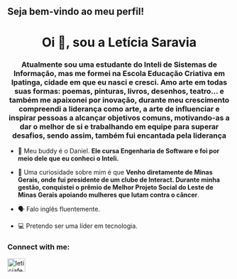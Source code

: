 ## Seja bem-vindo ao meu perfil!
<h1 align="center">Oi 👋, sou a Letícia Saravia</h1>
<h3 align="center">Atualmente sou uma estudante do Inteli de Sistemas de Informação, mas me formei na Escola Educação Criativa em Ipatinga, cidade em que eu nasci e cresci. Amo arte em todas suas formas: poemas, pinturas, livros, desenhos, teatro... e também me apaixonei por inovação, durante meu crescimento compreendi a liderança como arte, a arte de influenciar e inspirar pessoas a alcançar objetivos comuns, motivando-as a dar o melhor de si e trabalhando em equipe para superar desafios, sendo assim, também fui encantada pela liderança</h3>

- 👯 Meu buddy é o Daniel. **Ele cursa Engenharia de Software e foi por meio dele que eu conheci o Inteli.**

- 🤝 Uma curiosidade sobre mim é que **Venho diretamente de Minas Gerais, onde fui presidente de um clube de Interact. Durante minha gestão, conquistei o prêmio de Melhor Projeto Social do Leste de Minas Gerais apoiando mulheres que lutam contra o câncer**.

- 🗣️ Falo inglês fluentemente.

- 💻 Pretendo ser uma líder em tecnologia.

<h3 align="left">Connect with me:</h3>
<p align="left">
<a href="https://instagram.com/leticiafess" target="blank"><img align="center" src="https://raw.githubusercontent.com/rahuldkjain/github-profile-readme-generator/master/src/images/icons/Social/instagram.svg" alt="leticiafess" height="30" width="40" /></a>
</p>

